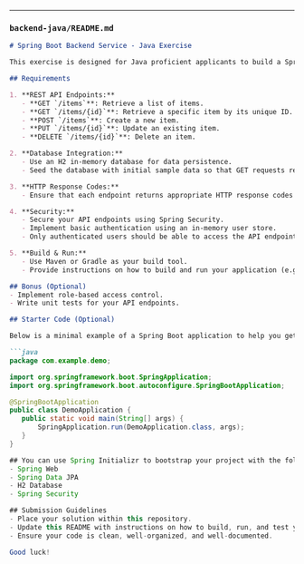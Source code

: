 
---

### `backend-java/README.md`

```markdown
# Spring Boot Backend Service - Java Exercise

This exercise is designed for Java proficient applicants to build a Spring Boot application that demonstrates your ability to create a RESTful API, integrate with an in-memory database, return appropriate HTTP response codes, and secure your endpoints with Spring Security.

## Requirements

1. **REST API Endpoints:**
   - **GET `/items`**: Retrieve a list of items.
   - **GET `/items/{id}`**: Retrieve a specific item by its unique ID.
   - **POST `/items`**: Create a new item.
   - **PUT `/items/{id}`**: Update an existing item.
   - **DELETE `/items/{id}`**: Delete an item.

2. **Database Integration:**
   - Use an H2 in-memory database for data persistence.
   - Seed the database with initial sample data so that GET requests return sample items.

3. **HTTP Response Codes:**
   - Ensure that each endpoint returns appropriate HTTP response codes (e.g., 200 OK, 201 Created, 400 Bad Request, 404 Not Found, etc.).

4. **Security:**
   - Secure your API endpoints using Spring Security.
   - Implement basic authentication using an in-memory user store.
   - Only authenticated users should be able to access the API endpoints.

5. **Build & Run:**
   - Use Maven or Gradle as your build tool.
   - Provide instructions on how to build and run your application (e.g., using `mvn spring-boot:run`).

## Bonus (Optional)
- Implement role-based access control.
- Write unit tests for your API endpoints.

## Starter Code (Optional)

Below is a minimal example of a Spring Boot application to help you get started:

```java
package com.example.demo;

import org.springframework.boot.SpringApplication;
import org.springframework.boot.autoconfigure.SpringBootApplication;

@SpringBootApplication
public class DemoApplication {
   public static void main(String[] args) {
       SpringApplication.run(DemoApplication.class, args);
   }
}

## You can use Spring Initializr to bootstrap your project with the following dependencies:
- Spring Web
- Spring Data JPA
- H2 Database
- Spring Security

## Submission Guidelines
- Place your solution within this repository.
- Update this README with instructions on how to build, run, and test your application.
- Ensure your code is clean, well-organized, and well-documented.

Good luck!
